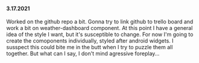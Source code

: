 #### 3.17.2021

Worked on the github repo a bit. Gonna try to link github to trello board and work a bit on weather-dashboard component.
At this point I have a general idea of the style I want, but it's susceptible to change. For now I'm going to create the comoponents individually, styled after android widgets. I susspect this could bite me in the butt when I try to puzzle them all together. But what can I say, I don't mind agressive foreplay...